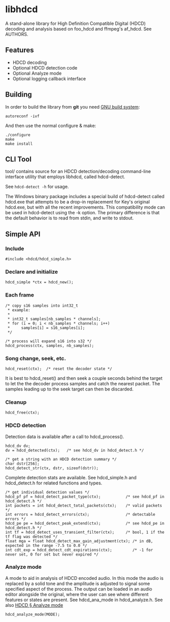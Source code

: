 # libhdcd

A stand-alone library for High Definition Compatible Digital (HDCD) decoding
and analysis based on foo_hdcd and ffmpeg's af_hdcd. See AUTHORS.

Features
--------

* HDCD decoding
* Optional HDCD detection code
* Optional Analyze mode
* Optional logging callback interface

Building
--------

In order to build the library from **git** you need [GNU build system][autotools]:

    autoreconf -ivf

And then use the normal configure & make:

    ./configure
    make
    make install

[autotools]: https://autotools.io

CLI Tool
--------

tool/ contains source for an HDCD detection/decoding command-line interface
utility that employs libhdcd, called hdcd-detect.

See `hdcd-detect -h` for usage.

The Windows binary package includes a special build of hdcd-detect called
hdcd.exe that attempts to be a drop-in replacement for Key's original hdcd.exe,
but with all the recent improvements. This compatibility mode can be used in
hdcd-detect using the -k option. The primary difference is that the default
behavior is to read from stdin, and write to stdout.

Simple API
----------
### Include

    #include <hdcd/hdcd_simple.h>

### Declare and initialize

    hdcd_simple *ctx = hdcd_new();

### Each frame

    /* copy s16 samples into int32_t
     * example:
     *
     * int32_t samples[nb_samples * channels];
     * for (i = 0; i < nb_samples * channels; i++)
     *     samples[i] = s16_samples[i];
     */

    /* process will expand s16 into s32 */
    hdcd_process(ctx, samples, nb_samples);

### Song change, seek, etc.

    hdcd_reset(ctx);  /* reset the decoder state */

It is best to hdcd_reset() and then seek a couple seconds behind the target
to let the the decoder process samples and catch the nearest packet. The
samples leading up to the seek target can then be discarded.

### Cleanup

    hdcd_free(ctx);

### HDCD detection

Detection data is available after a call to hdcd_process().

    hdcd_dv dv;
    dv = hdcd_detected(ctx);   /* see hdcd_dv in hdcd_detect.h */

    /* get a string with an HDCD detection summary */
    char dstr[256];
    hdcd_detect_str(ctx, dstr, sizeof(dstr));

Complete detection stats are available. See hdcd_simple.h and hdcd_detect.h for related functions and types.

    /* get individual detection values */
    hdcd_pf pf = hdcd_detect_packet_type(ctx);           /* see hdcd_pf in hdcd_detect.h */
    int packets = int hdcd_detect_total_packets(ctx);    /* valid packets */
    int errors = hdcd_detect_errors(ctx);                /* detectable errors */
    hdcd_pe pe = hdcd_detect_peak_extend(ctx);           /* see hdcd_pe in hdcd_detect.h */
    int tf = hdcd_detect_uses_transient_filter(ctx);     /* bool, 1 if the tf flag was detected */
    float mga = float hdcd_detect_max_gain_adjustment(ctx); /* in dB, expected in the range -7.5 to 0.0 */
    int cdt_exp = hdcd_detect_cdt_expirations(ctx);         /* -1 for never set, 0 for set but never expired */

### Analyze mode

A mode to aid in analysis of HDCD encoded audio. In this mode the audio is
replaced by a solid tone and the amplitude is adjusted to signal some specified
aspect of the process. The output can be loaded in an audio editor alongside
the original, where the user can see where different features or states are
present. See hdcd_ana_mode in hdcd_analyze.h.
See also [HDCD § Analyze mode](http://wiki.hydrogenaud.io/index.php?title=High_Definition_Compatible_Digital#Analyze_mode)

    hdcd_analyze_mode(MODE);
